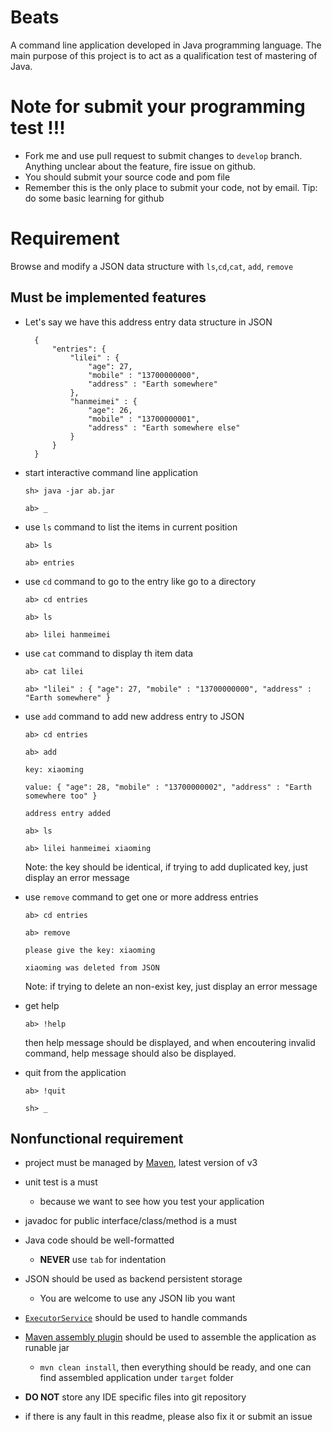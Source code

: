 Beats
=====

A command line application developed in Java programming language. The main purpose of this project is to act as a qualification test of mastering of Java.

# Note for submit your programming test !!!

 * Fork me and use pull request to submit changes to `develop` branch. Anything unclear about the feature, fire issue on github.
 * You should submit your source code and pom file
 * Remember this is the only place to submit your code, not by email. Tip: do some basic learning for github


# Requirement

Browse and modify a JSON data structure with `ls`,`cd`,`cat`, `add`, `remove`

## Must be implemented features

* Let's say we have this address entry data structure in JSON

        {
            "entries": {
                "lilei" : {
                    "age": 27,
                    "mobile" : "13700000000",
                    "address" : "Earth somewhere"
                }, 
                "hanmeimei" : {
                    "age": 26,
                    "mobile" : "13700000001",
                    "address" : "Earth somewhere else"
                }
            }
        }

* start interactive command line application

    `sh> java -jar ab.jar`

    `ab> _`
    
* use `ls` command to list the items in current position
    
    `ab> ls`

    `ab> entries`

* use `cd` command to go to the entry like go to a directory
    
    `ab> cd entries`

    `ab> ls`
    
    `ab> lilei hanmeimei`

* use `cat` command to display th item data
    
    `ab> cat lilei`

    `ab> "lilei" : { "age": 27, "mobile" : "13700000000", "address" : "Earth somewhere" }`

        
* use `add` command to add new address entry to JSON

    `ab> cd entries`

    `ab> add`

    `key: xiaoming`

    `value: { "age": 28, "mobile" : "13700000002", "address" : "Earth somewhere too" }`

    `address entry added`

    `ab> ls`
    
    `ab> lilei hanmeimei xiaoming`
    
    Note: the key should be identical, if trying to add duplicated key, just display an error message 

* use `remove` command to get one or more address entries
    
    `ab> cd entries`

    `ab> remove`

    `please give the key: xiaoming`
    
    `xiaoming was deleted from JSON`

    Note: if trying to delete an non-exist key, just display an error message 

* get help

    `ab> !help`

    then help message should be displayed, and when encoutering invalid command, help message
    should also be displayed.

* quit from the application

    `ab> !quit`

    `sh> _`

## Nonfunctional requirement

* project must be managed by [Maven](http://maven.apache.org/), latest version of v3

* unit test is a must

  * because we want to see how you test your application

* javadoc for public interface/class/method is a must

* Java code should be well-formatted

  * __NEVER__ use `tab` for indentation


* JSON should be used as backend persistent storage

  * You are welcome to use any JSON lib you want

* [`ExecutorService`](http://docs.oracle.com/javase/6/docs/api/java/util/concurrent/ExecutorService.html) should be used to handle commands

* [Maven assembly plugin](http://maven.apache.org/plugins/maven-assembly-plugin/) should be used to assemble the application as runable jar

  * `mvn clean install`, then everything should be ready, and one can find assembled application
    under `target` folder

* __DO NOT__ store any IDE specific files into git repository

* if there is any fault in this readme, please also fix it or submit an issue



